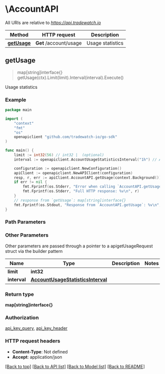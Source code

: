# \AccountAPI

All URIs are relative to *https://api.tradewatch.io*

Method | HTTP request | Description
------------- | ------------- | -------------
[**getUsage**](AccountAPI.md#getUsage) | **Get** /account/usage | Usage statistics



## getUsage

> map[string]interface{} getUsage(ctx).Limit(limit).Interval(interval).Execute()

Usage statistics



### Example

```go
package main

import (
	"context"
	"fmt"
	"os"
	openapiclient "github.com/tradewatch-io/go-sdk"
)

func main() {
	limit := int32(56) // int32 |  (optional)
	interval := openapiclient.AccountUsageStatisticsInterval("1h") // AccountUsageStatisticsInterval |  (optional)

	configuration := openapiclient.NewConfiguration()
	apiClient := openapiclient.NewAPIClient(configuration)
	resp, r, err := apiClient.AccountAPI.getUsage(context.Background()).Limit(limit).Interval(interval).Execute()
	if err != nil {
		fmt.Fprintf(os.Stderr, "Error when calling `AccountAPI.getUsage``: %v\n", err)
		fmt.Fprintf(os.Stderr, "Full HTTP response: %v\n", r)
	}
	// response from `getUsage`: map[string]interface{}
	fmt.Fprintf(os.Stdout, "Response from `AccountAPI.getUsage`: %v\n", resp)
}
```

### Path Parameters



### Other Parameters

Other parameters are passed through a pointer to a apigetUsageRequest struct via the builder pattern


Name | Type | Description  | Notes
------------- | ------------- | ------------- | -------------
 **limit** | **int32** |  | 
 **interval** | [**AccountUsageStatisticsInterval**](AccountUsageStatisticsInterval.md) |  | 

### Return type

**map[string]interface{}**

### Authorization

[api_key_query](../README.md#api_key_query), [api_key_header](../README.md#api_key_header)

### HTTP request headers

- **Content-Type**: Not defined
- **Accept**: application/json

[[Back to top]](#) [[Back to API list]](../README.md#documentation-for-api-endpoints)
[[Back to Model list]](../README.md#documentation-for-models)
[[Back to README]](../README.md)


